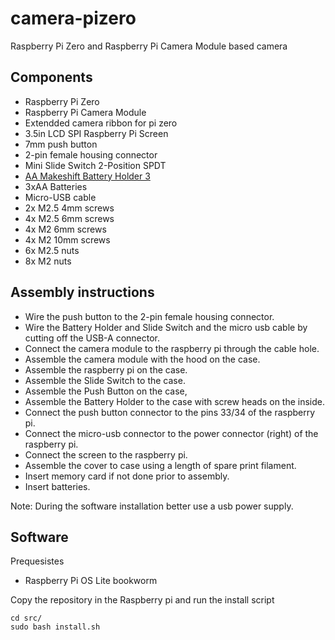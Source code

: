 # camera-pizero
Raspberry Pi Zero and Raspberry Pi Camera Module based camera

## Components
* Raspberry Pi Zero
* Raspberry Pi Camera Module
* Extendded camera ribbon for pi zero
* 3.5in LCD SPI Raspberry Pi Screen
* 7mm push button
* 2-pin female housing connector
* Mini Slide Switch 2-Position SPDT
* [AA Makeshift Battery Holder 3](https://makerworld.com/en/models/452852-aa-makeshift-battery-holder-1-2-3-4-6-8-10-12#profileId-360121)
* 3xAA Batteries
* Micro-USB cable
* 2x M2.5 4mm screws
* 4x M2.5 6mm screws
* 4x M2 6mm screws
* 4x M2 10mm screws
* 6x M2.5 nuts
* 8x M2 nuts

## Assembly instructions
* Wire the push button to the 2-pin female housing connector.
* Wire the Battery Holder and Slide Switch and the micro usb cable by cutting off the USB-A connector.
* Connect the camera module to the raspberry pi through the cable hole.
* Assemble the camera module with the hood on the case.
* Assemble the raspberry pi on the case.
* Assemble the Slide Switch to the case.
* Assemble the Push Button on the case,
* Assemble the Battery Holder to the case with screw heads on the inside.
* Connect the push button connector to the pins 33/34 of the raspberry pi.
* Connect the micro-usb connector to the power connector (right) of the raspberry pi.
* Connect the screen to the raspberry pi.
* Assemble the cover to case using a length of spare print filament.
* Insert memory card if not done prior to assembly.
* Insert batteries.

Note: During the software installation better use a usb power supply.


## Software
Prequesistes
* Raspberry Pi OS Lite bookworm

Copy the repository in the Raspberry pi and run the install script
```
cd src/
sudo bash install.sh
```